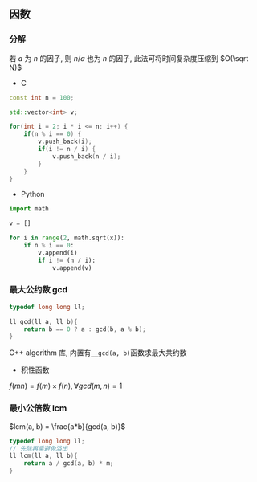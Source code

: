 <!--
 * @Description: 
 * @Version: 1.0
 * @Author: DaLao
 * @Email: dalao@xxx.com
 * @Date: 2021-11-24 21:45:43
 * @LastEditors: DaLao
 * @LastEditTime: 2022-05-06 23:41:06
-->

## 因数

### 分解


若 $a$ 为 $n$ 的因子, 则 $n/a$ 也为 $n$ 的因子, 此法可将时间复杂度压缩到 $O(\sqrt N)$

- C

```c++
const int n = 100;

std::vector<int> v;

for(int i = 2; i * i <= n; i++) {
    if(n % i == 0) {
        v.push_back(i);
        if(i != n / i) {
            v.push_back(n / i);
        }
    }
}
```


- Python

```py
import math

v = []

for i in range(2, math.sqrt(x)):
    if n % i == 0:
        v.append(i)
        if i != (n / i):
            v.append(v)
```

### 最大公约数 gcd


```c++
typedef long long ll;

ll gcd(ll a, ll b){
    return b == 0 ? a : gcd(b, a % b);
}
```
C++ algorithm 库, 内置有`__gcd(a, b)`函数求最大共约数


- 积性函数

$f(mn) = f(m) \times f(n), \forall gcd(m, n) = 1$



### 最小公倍数 lcm


$lcm(a, b) = \frac{a*b}{gcd(a, b)}$

```c
typedef long long ll;
// 先除再乘避免溢出
ll lcm(ll a, ll b){
    return a / gcd(a, b) * m;
}
```

